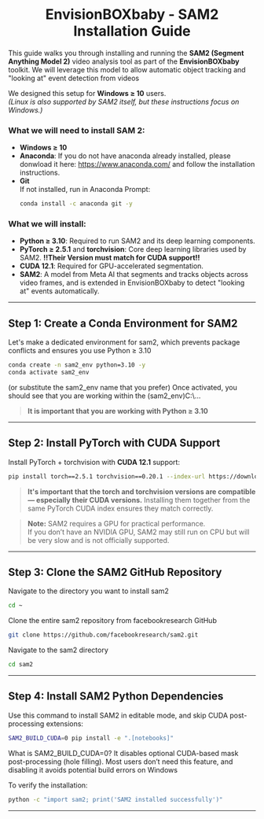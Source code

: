 <h1 align="center">EnvisionBOXbaby - SAM2 Installation Guide</h1>

This guide walks you through installing and running the **SAM2 (Segment Anything Model 2)** video analysis tool as part of the **EnvisionBOXbaby** toolkit. 
We will leverage this model to allow automatic object tracking and "looking at" event detection from videos

We designed this setup for **Windows ≥ 10** users.  
*(Linux is also supported by SAM2 itself, but these instructions focus on Windows.)*


### What we will need to install SAM 2: 
- **Windows ≥ 10**
- **Anaconda**:  If you do not have anaconda already installed, please donwload it here: https://www.anaconda.com/ and follow the installation instructions. 
- **Git**  
  If not installed, run in Anaconda Prompt:
  ```bash
  conda install -c anaconda git -y
  ```

### What we will install: 
- **Python ≥ 3.10**: Required to run SAM2 and its deep learning components.
- **PyTorch ≥ 2.5.1** and **torchvision**: Core deep learning libraries used by SAM2. **!!Their Version must match for CUDA support!!**
- **CUDA 12.1**: Required for GPU-accelerated segmentation.
- **SAM2**: A model from Meta AI that segments and tracks objects across video frames, and is extended in EnvisionBOXbaby to detect "looking at" events automatically.

---

##  Step 1: Create a Conda Environment for SAM2

Let's make a dedicated environment for sam2, which prevents package conflicts and ensures you use Python ≥ 3.10
```bash
conda create -n sam2_env python=3.10 -y
conda activate sam2_env
```
(or substitute the sam2_env name that you prefer)
Once activated, you should see that you are working within the (sam2_env)C:\\...

>**It is important that you are working with Python ≥ 3.10**


---

##  Step 2: Install PyTorch with CUDA Support

Install PyTorch + torchvision with **CUDA 12.1** support:

```bash
pip install torch==2.5.1 torchvision==0.20.1 --index-url https://download.pytorch.org/whl/cu121
```

>  **It's important that the torch and torchvision versions are compatible — especially their CUDA versions.**
> Installing them together from the same PyTorch CUDA index ensures they match correctly.

> **Note:** SAM2 requires a GPU for practical performance.  
> If you don’t have an NVIDIA GPU, SAM2 may still run on CPU but will be very slow and is not officially supported.
---

## Step 3: Clone the SAM2 GitHub Repository

Navigate to the directory you want to install sam2 
```bash
cd ~
```
Clone the entire sam2 repository from facebookresearch GitHub
```bash
git clone https://github.com/facebookresearch/sam2.git
```
Navigate to the sam2 directory 
```bash
cd sam2
```

---


##  Step 4: Install SAM2 Python Dependencies

Use this command to install SAM2 in editable mode, and skip CUDA post-processing extensions:

```bash
SAM2_BUILD_CUDA=0 pip install -e ".[notebooks]"
```

What is SAM2_BUILD_CUDA=0?
It disables optional CUDA-based mask post-processing (hole filling).
Most users don’t need this feature, and disabling it avoids potential build errors on Windows

To verify the installation:

```bash
python -c "import sam2; print('SAM2 installed successfully')"
```
---



